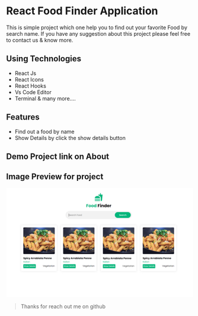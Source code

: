 # React Food Finder Application

This is simple project which one help you to find out your favorite Food by search name. If you have any suggestion about this project please feel free to contact us & know more.

## Using Technologies

- React Js
- React Icons
- React Hooks
- Vs Code Editor
- Terminal
  & many more....

## Features

- Find out a food by name
- Show Details by click the show details button

## Demo Project link on About

## Image Preview for project

![imageScreenshot](./preview.png)

> Thanks for reach out me on github
